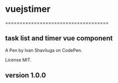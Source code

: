 # vuejstimer

====================================

## task list and timer vue component

A Pen by Ivan Shavliuga on CodePen. 

License MIT.

## version 1.0.0
